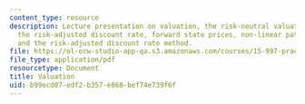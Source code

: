 ```yaml
---
content_type: resource
description: Lecture presentation on valuation, the risk-neutral valuation framework,
  the risk-adjusted discount rate, forward state prices, non-linear pattern of exposure,
  and the risk-adjusted discount rate method.
file: https://ol-ocw-studio-app-qa.s3.amazonaws.com/courses/15-997-practice-of-finance-advanced-corporate-risk-management-spring-2009/b99ecd07edf2b357e868bef74e739f6f_MIT15_997s09_lec03_1.pdf
file_type: application/pdf
resourcetype: Document
title: Valuation
uid: b99ecd07-edf2-b357-e868-bef74e739f6f
---
```

